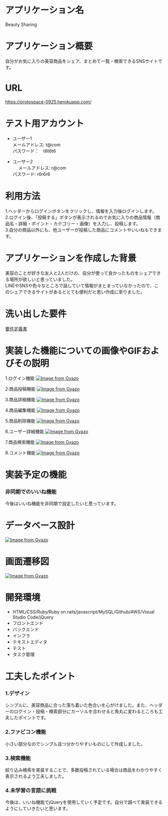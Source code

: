 # アプリケーション名
Beauty Sharing 

# アプリケーション概要
自分がお気に入りの美容商品をシェア、まとめて一覧・検索できるSNSサイトです。  　

# URL
https://protospace-0925.herokuapp.com/

# テスト用アカウント
- ユーザー1<br>
 メールアドレス: t@com<br>
 パスワード：　t6t6t6<br>
 
- ユーザー2<br>　
メールアドレス: r@com<br>
   パスワード: r6r6r6<br>
  
 # 利用方法
 1.ヘッダーからログインボタンをクリックし、情報を入力後ログインします。<br>
 2.ログイン後、「投稿する」ボタンが表示されるのでお気に入りの商品情報（商品名・詳細・ポイント・カテゴリー・画像）を入力し、投稿します。<br>
3.自分の商品以外にも、他ユーザーが投稿した商品にコメントやいいねもできます。
 
 # アプリケーションを作成した背景
 美容のことが好きな友人と2人だけの、自分が使って良かったものをシェアできる場所が欲しいと思っていました。  
 LINEやSNSや色々なところで話していて情報がまとまっていなかったので、このシェアできるサイトがあるととても便利だと思い作成に至りました。  
 
 # 洗い出した要件
 [要件定義書](https://docs.google.com/spreadsheets/d/1NIT00D99P7vmY35D46phyV1c2YTLwzSYUXDUeYIfmng/edit?usp=sharing)
 
 # 実装した機能についての画像やGIFおよびその説明 
  1.ログイン機能
  [![Image from Gyazo](https://i.gyazo.com/248a7356b6e13b5daad949b17f013f20.gif)](https://gyazo.com/248a7356b6e13b5daad949b17f013f20)
  
  2.商品投稿機能
  [![Image from Gyazo](https://i.gyazo.com/ad210df2cbd95176bca586fe23472d41.gif)](https://gyazo.com/ad210df2cbd95176bca586fe23472d41)
  
  3.商品詳細機能
  [![Image from Gyazo](https://i.gyazo.com/c72360d2b6c2c09705dafc02e1b881fd.gif)](https://gyazo.com/c72360d2b6c2c09705dafc02e1b881fd)
  
  4.商品編集機能
  [![Image from Gyazo](https://i.gyazo.com/db61bdcaf7baba5c3905966e45df69b3.gif)](https://gyazo.com/db61bdcaf7baba5c3905966e45df69b3)
  
  5.商品削除機能
  [![Image from Gyazo](https://i.gyazo.com/cbfb946acf3480af611f6f8070a1a220.gif)](https://gyazo.com/cbfb946acf3480af611f6f8070a1a220)
  
  6.ユーザー詳細機能
  [![Image from Gyazo](https://i.gyazo.com/ddf6ec376a2787216d911a4d3144eb3b.gif)](https://gyazo.com/ddf6ec376a2787216d911a4d3144eb3b) 
  
  7.商品検索機能
  [![Image from Gyazo](https://i.gyazo.com/e6b7221c690973726a81d05264748d2f.gif)](https://gyazo.com/e6b7221c690973726a81d05264748d2f)
  
  8.コメント機能
  [![Image from Gyazo](https://i.gyazo.com/368358589db1d664fd7b3d89d902157b.gif)](https://gyazo.com/368358589db1d664fd7b3d89d902157b)
  
  # 実装予定の機能
 ### 非同期でのいいね機能<br>
  今後はいいね機能を非同期で設定したいと思っています。
  
  # データベース設計
  [![Image from Gyazo](https://i.gyazo.com/9a3f46f694f90a3bd092026487c02007.png)](https://gyazo.com/9a3f46f694f90a3bd092026487c02007)
  
  # 画面遷移図
  [![Image from Gyazo](https://i.gyazo.com/808799ae7b08b089287ecc5adcea71c5.png)](https://gyazo.com/808799ae7b08b089287ecc5adcea71c5) 
  
  # 開発環境
  - HTML/CSS/Ruby/Ruby on rails/javascript/MySQL/Github/AWS/Visual Studio Code/jQuery<br>
  - フロントエンド<br>
  - バックエンド<br>
  - インフラ <br>
  - テキストエディタ<br>
  - テスト<br>
  - タスク管理<br>
  
  # 工夫したポイント
  ### 1.デザイン<br>
  シンプルに、美容商品に合った落ち着いた色合いを心がけました。また、ヘッダーのログイン・投稿・検索部分にカーソルを合わせると角丸に変わるところも工夫したポイントです。
  
  ### 2.ファビコン機能<br>
  小さい部分なのでシンプル且つ分かりやすいものにして作成しました。
  
  ### 3.検索機能<br>
  絞り込み検索を実装することで、多数投稿されている場合は商品をわかりやすく表示されるよう工夫しました。  
  
  ### 4.未学習の言語に挑戦<br>
  今後は、いいね機能でjQueryを使用していく予定です。自分で調べて実装できるようにしていきたいと思います。  
  
  
  
  
  
  
  
